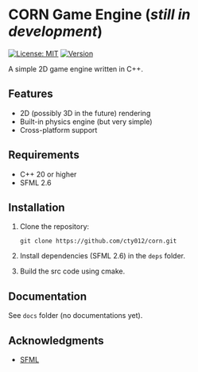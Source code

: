 # CORN Game Engine (_still in development_)
[![License: MIT](https://img.shields.io/badge/license-MIT-yellow.svg)](https://github.com/cty012/corn/blob/main/LICENSE)
[![Version](https://img.shields.io/badge/version-1.0.0-red.svg)](https://github.com/cty012/corn)

 A simple 2D game engine written in C++.

## Features

 - 2D (possibly 3D in the future) rendering
 - Built-in physics engine (but very simple)
 - Cross-platform support

## Requirements

 - C++ 20 or higher
 - SFML 2.6

## Installation

 1. Clone the repository:
    ```shell
    git clone https://github.com/cty012/corn.git
    ```

 2. Install dependencies (SFML 2.6) in the `deps` folder.

 3. Build the src code using cmake.

## Documentation

 See `docs` folder (no documentations yet).

## Acknowledgments

 - [SFML](https://www.sfml-dev.org/)
